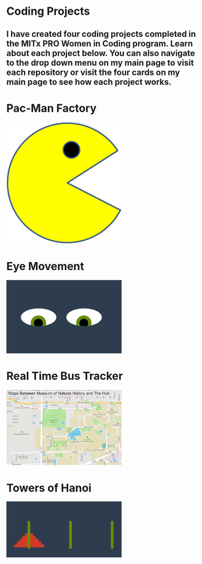 # Coding Projects

## I have created four coding projects completed in the MITx PRO Women in Coding program. Learn about each project below. You can also navigate to the drop down menu on my main page to visit each repository or visit the four cards on my main page to see how each project works.

# Pac-Man Factory

<img src="PacMan1.png" width='300px'>

# Eye Movement

<img src="eyeimage.png" width='300px'>

# Real Time Bus Tracker

<img src="busmap.png" width='300px'>

# Towers of Hanoi

<img src="towerimage.png" width='300px'>
